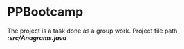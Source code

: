 # PPBootcamp
The project is a task done as a group work. 
Project file path **_:src/Anagrams.java_**
